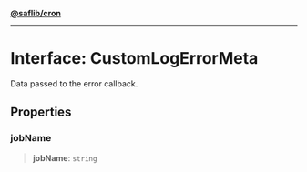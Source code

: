[**@saflib/cron**](../index.md)

***

# Interface: CustomLogErrorMeta

Data passed to the error callback.

## Properties

### jobName

> **jobName**: `string`
